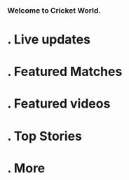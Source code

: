 
<html>
<head>
<title>Cricket World</title>
</head>
<body>

<h3>Welcome to Cricket World.</h3>

<h1> . Live updates</h1>
<h1> . Featured Matches</h1>
<h1> . Featured videos</h1>
<h1> . Top Stories</h1>
<h1> . More</h1> 


</body>


<script type="text/javascript">
    	(function(p,u,s,h){
        	p._pcq=p._pcq||[];
        	p._pcq.push(['_currentTime',Date.now()]);
        	s=u.createElement('script');
        	s.type='text/javascript';
        	s.async=true;
        	s.src='https://cdn.pushcrew.com/js/e5fd5109d5896f159bf1108543ab8828.js';
       	h=u.getElementsByTagName('script')[0];
        	h.parentNode.insertBefore(s,h);
    	})(window,document);
</script>

</html>


